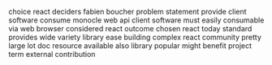 choice react deciders fabien boucher problem statement provide client software consume monocle web api client software must easily consumable via web browser considered react outcome chosen react today standard provides wide variety library ease building complex react community pretty large lot doc resource available also library popular might benefit project term external contribution